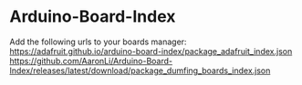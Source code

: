 # Arduino-Board-Index

Add the following urls to your boards manager:  
https://adafruit.github.io/arduino-board-index/package_adafruit_index.json  
https://github.com/AaronLi/Arduino-Board-Index/releases/latest/download/package_dumfing_boards_index.json
